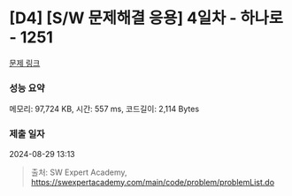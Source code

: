 # [D4] [S/W 문제해결 응용] 4일차 - 하나로 - 1251 

[문제 링크](https://swexpertacademy.com/main/code/problem/problemDetail.do?contestProbId=AV15StKqAQkCFAYD) 

### 성능 요약

메모리: 97,724 KB, 시간: 557 ms, 코드길이: 2,114 Bytes

### 제출 일자

2024-08-29 13:13



> 출처: SW Expert Academy, https://swexpertacademy.com/main/code/problem/problemList.do